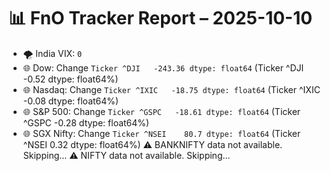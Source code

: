 # 📊 FnO Tracker Report – 2025-10-10
- 🌪️ India VIX: `0`
- 🌐 Dow: Change `Ticker
^DJI   -243.36
dtype: float64` (Ticker
^DJI   -0.52
dtype: float64%)
- 🌐 Nasdaq: Change `Ticker
^IXIC   -18.75
dtype: float64` (Ticker
^IXIC   -0.08
dtype: float64%)
- 🌐 S&P 500: Change `Ticker
^GSPC   -18.61
dtype: float64` (Ticker
^GSPC   -0.28
dtype: float64%)
- 🌐 SGX Nifty: Change `Ticker
^NSEI    80.7
dtype: float64` (Ticker
^NSEI    0.32
dtype: float64%)
⚠️ BANKNIFTY data not available. Skipping...
⚠️ NIFTY data not available. Skipping...
